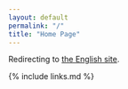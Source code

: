 ```yaml
---
layout: default
permalink: "/"
title: "Home Page"
---
```


Redirecting to [the English site]({{'/en/'|relative_url}}).

{% include links.md %}
